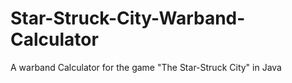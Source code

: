 # Star-Struck-City-Warband-Calculator
A warband Calculator for the game "The Star-Struck City" in Java
